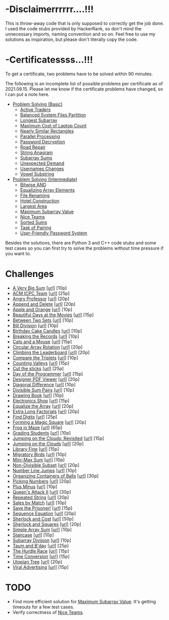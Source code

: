 # -Disclaimerrrrrr....!!!

This is throw-away code that is only supposed to correctly get the job done. I used the code stubs provided by HackerRank, so don't mind the unnecessary imports, naming convention and so on. Feel free to use my solutions as inspiration, but please don't literally copy the code.

# -Certificatessss...!!!

To get a certificate, two problems have to be solved within 90 minutes.

The following is an incomplete list of possible problems per certificate as of 2021.09.15. Please let me know if the certificate problems have changed, so I can put a note here.

- [Problem Solving (Basic)](certificates/problem-solving-basic)
    - [Active Traders](certificates/problem-solving-basic/active-traders)
    - [Balanced System Files Partition](certificates/problem-solving-basic/balanced-system-files-partition)
    - [Longest Subarray](certificates/problem-solving-basic/longest-subarray)
    - [Maximum Cost of Laptop Count](certificates/problem-solving-basic/maximum-cost-of-laptop-count)
    - [Nearly Similar Rectangles](certificates/problem-solving-basic/nearly-similar-rectangles)
    - [Parallel Processing](certificates/problem-solving-basic/parallel-processing)
    - [Password Decryption](certificates/problem-solving-basic/password-decryption)
    - [Road Repair](certificates/problem-solving-basic/road-repair)
    - [String Anagram](certificates/problem-solving-basic/string-anagram)
    - [Subarray Sums](certificates/problem-solving-basic/subarray-sums)
    - [Unexpected Demand](certificates/problem-solving-basic/unexpected-demand)
    - [Usernames Changes](certificates/problem-solving-basic/usernames-changes)
    - [Vowel Substring](certificates/problem-solving-basic/vowel-substring)
- [Problem Solving (Intermediate)](certificates/problem-solving-intermediate)
    - [Bitwise AND](certificates/problem-solving-intermediate/bitwise-and)
    - [Equalizing Array Elements](certificates/problem-solving-intermediate/equalizing-array-elements)
    - [File Renaming](certificates/problem-solving-intermediate/file-renaming)
    - [Hotel Construction](certificates/problem-solving-intermediate/hotel-construction)
    - [Largest Area](certificates/problem-solving-intermediate/largest-area)
    - [Maximum Subarray Value](certificates/problem-solving-intermediate/maximum-subarray-value)
    - [Nice Teams](certificates/problem-solving-intermediate/nice-teams)
    - [Sorted Sums](certificates/problem-solving-intermediate/sorted-sums)
    - [Task of Pairing](certificates/problem-solving-intermediate/task-of-pairing)
    - [User-Friendly Password System](certificates/problem-solving-intermediate/user-friendly-password-system)

Besides the solutions, there are Python 3 and C++ code stubs and some test cases so you can first try to solve the problems without time pressure if you want to.

# Challenges

- [A Very Big Sum](challenges/a-very-big-sum.py) [[url]](https://www.hackerrank.com/challenges/a-very-big-sum) [10p]
- [ACM ICPC Team](challenges/acm-icpc-team.py) [[url]](https://www.hackerrank.com/challenges/acm-icpc-team) [25p]
- [Angry Professor](challenges/angry-professor.py) [[url]](https://www.hackerrank.com/challenges/angry-professor) [20p]
- [Append and Delete](challenges/append-and-delete.py) [[url]](https://www.hackerrank.com/challenges/append-and-delete) [20p]
- [Apple and Orange](challenges/apple-and-orange.py) [[url]](https://www.hackerrank.com/challenges/apple-and-orange) [10p]
- [Beautiful Days at the Movies](challenges/beautiful-days-at-the-movies.py) [[url]](https://www.hackerrank.com/challenges/beautiful-days-at-the-movies) [15p]
- [Between Two Sets](challenges/between-two-sets.py) [[url]](https://www.hackerrank.com/challenges/between-two-sets) [10p]
- [Bill Division](challenges/bon-appetit.py) [[url]](https://www.hackerrank.com/challenges/bon-appetit) [10p]
- [Birthday Cake Candles](challenges/birthday-cake-candles.py) [[url]](https://www.hackerrank.com/challenges/birthday-cake-candles) [10p]
- [Breaking the Records](challenges/breaking-best-and-worst-records.py) [[url]](https://www.hackerrank.com/challenges/breaking-best-and-worst-records) [10p]
- [Cats and a Mouse](challenges/cats-and-a-mouse.py) [[url]](https://www.hackerrank.com/challenges/cats-and-a-mouse) [15p]
- [Circular Array Rotation](challenges/circular-array-rotation.py) [[url]](https://www.hackerrank.com/challenges/circular-array-rotation) [20p]
- [Climbing the Leaderboard](challenges/climbing-the-leaderboard.py) [[url]](https://www.hackerrank.com/challenges/climbing-the-leaderboard) [20p]
- [Compare the Triplets](challenges/compare-the-triplets.py) [[url]](https://www.hackerrank.com/challenges/compare-the-triplets) [10p]
- [Counting Valleys](challenges/counting-valleys.py) [[url]](https://www.hackerrank.com/challenges/counting-valleys) [15p]
- [Cut the sticks](challenges/cut-the-sticks.py) [[url]](https://www.hackerrank.com/challenges/cut-the-sticks) [25p]
- [Day of the Programmer](challenges/day-of-the-programmer.py) [[url]](https://www.hackerrank.com/challenges/day-of-the-programmer) [15p]
- [Designer PDF Viewer](challenges/designer-pdf-viewer.py) [[url]](https://www.hackerrank.com/challenges/designer-pdf-viewer) [20p]
- [Diagonal Difference](challenges/diagonal-difference.py) [[url]](https://www.hackerrank.com/challenges/diagonal-difference) [10p]
- [Divisible Sum Pairs](challenges/divisible-sum-pairs.py) [[url]](https://www.hackerrank.com/challenges/divisible-sum-pairs) [10p]
- [Drawing Book](challenges/drawing-book.py) [[url]](https://www.hackerrank.com/challenges/drawing-book) [10p]
- [Electronics Shop](challenges/electronics-shop.py) [[url]](https://www.hackerrank.com/challenges/electronics-shop) [15p]
- [Equalize the Array](challenges/equality-in-a-array.py) [[url]](https://www.hackerrank.com/challenges/equality-in-a-array) [20p]
- [Extra Long Factorials](challenges/extra-long-factorials.py) [[url]](https://www.hackerrank.com/challenges/extra-long-factorials) [20p]
- [Find Digits](challenges/find-digits.py) [[url]](https://www.hackerrank.com/challenges/find-digits) [25p]
- [Forming a Magic Square](challenges/magic-square-forming.py) [[url]](https://www.hackerrank.com/challenges/magic-square-forming) [20p]
- [Frog in Maze](challenges/frog-in-maze.py) [[url]](https://www.hackerrank.com/challenges/frog-in-maze) [65p]
- [Grading Students](challenges/grading.py) [[url]](https://www.hackerrank.com/challenges/grading) [10p]
- [Jumping on the Clouds: Revisited](challenges/jumping-on-the-clouds-revisited.py) [[url]](https://www.hackerrank.com/challenges/jumping-on-the-clouds-revisited) [15p]
- [Jumping on the Clouds](challenges/jumping-on-the-clouds.py) [[url]](https://www.hackerrank.com/challenges/jumping-on-the-clouds) [20p]
- [Library Fine](challenges/library-fine.py) [[url]](https://www.hackerrank.com/challenges/library-fine) [15p]
- [Migratory Birds](challenges/migratory-birds.py) [[url]](https://www.hackerrank.com/challenges/migratory-birds) [10p]
- [Mini-Max Sum](challenges/mini-max-sum.py) [[url]](https://www.hackerrank.com/challenges/mini-max-sum) [10p]
- [Non-Divisible Subset](challenges/non-divisible-subset.py) [[url]](https://www.hackerrank.com/challenges/non-divisible-subset) [20p]
- [Number Line Jumps](challenges/kangaroo.py) [[url]](https://www.hackerrank.com/challenges/kangaroo) [10p]
- [Organizing Containers of Balls](challenges/organizing-containers-of-balls.py) [[url]](https://www.hackerrank.com/challenges/organizing-containers-of-balls) [30p]
- [Picking Numbers](challenges/picking-numbers.py) [[url]](https://www.hackerrank.com/challenges/picking-numbers) [20p]
- [Plus Minus](challenges/plus-minus.py) [[url]](https://www.hackerrank.com/challenges/plus-minus) [10p]
- [Queen's Attack II](challenges/queens-attack-2.py) [[url]](https://www.hackerrank.com/challenges/queens-attack-2) [30p]
- [Repeated String](challenges/repeated-string.py) [[url]](https://www.hackerrank.com/challenges/repeated-string) [20p]
- [Sales by Match](challenges/sock-merchant.py) [[url]](https://www.hackerrank.com/challenges/sock-merchant) [10p]
- [Save the Prisoner!](challenges/save-the-prisoner.py) [[url]](https://www.hackerrank.com/challenges/save-the-prisoner) [15p]
- [Sequence Equation](challenges/permutation-equation.py) [[url]](https://www.hackerrank.com/challenges/permutation-equation) [20p]
- [Sherlock and Cost](challenges/sherlock-and-cost.py) [[url]](https://www.hackerrank.com/challenges/sherlock-and-cost) [50p]
- [Sherlock and Squares](challenges/sherlock-and-squares.py) [[url]](https://www.hackerrank.com/challenges/sherlock-and-squares) [20p]
- [Simple Array Sum](challenges/simple-array-sum.py) [[url]](https://www.hackerrank.com/challenges/simple-array-sum) [10p]
- [Staircase](challenges/staircase.py) [[url]](https://www.hackerrank.com/challenges/staircase) [10p]
- [Subarray Division](challenges/the-birthday-bar.py) [[url]](https://www.hackerrank.com/challenges/the-birthday-bar) [10p]
- [Taum and B'day](challenges/taum-and-bday.py) [[url]](https://www.hackerrank.com/challenges/taum-and-bday) [25p]
- [The Hurdle Race](challenges/the-hurdle-race.py) [[url]](https://www.hackerrank.com/challenges/the-hurdle-race) [15p]
- [Time Conversion](challenges/time-conversion.py) [[url]](https://www.hackerrank.com/challenges/time-conversion) [15p]
- [Utopian Tree](challenges/utopian-tree.py) [[url]](https://www.hackerrank.com/challenges/utopian-tree) [20p]
- [Viral Advertising](challenges/strange-advertising.py) [[url]](https://www.hackerrank.com/challenges/strange-advertising) [15p]


# TODO
- Find more efficient solution for [Maximum Subarray Value](certificates/problem-solving-intermediate/maximum-subarray-value). It's getting timeouts for a few test cases.
- Verify correctness of [Nice Teams](certificates/problem-solving-intermediate/nice-teams).
